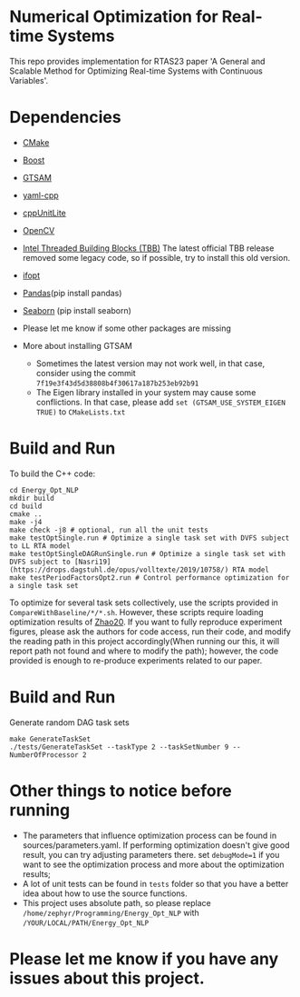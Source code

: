 # Numerical Optimization for Real-time Systems
This repo provides implementation for RTAS23 paper 'A General and Scalable Method for Optimizing
Real-time Systems with Continuous Variables'.

# Dependencies
- [CMake](https://cmake.org/download/)
- [Boost](https://www.boost.org/users/download/)
- [GTSAM](https://github.com/borglab/gtsam)
- [yaml-cpp](https://github.com/jbeder/yaml-cpp)
- [cppUnitLite](https://github.com/anonymousUser666666/CppUnitLite)
- [OpenCV](https://docs.opencv.org/4.x/d7/d9f/tutorial_linux_install.html)
- [Intel Threaded Building Blocks (TBB)](https://github.com/wjakob/tbb) The latest official TBB release removed some legacy code, so if possible, try to install this old version.
- [ifopt](https://github.com/ethz-adrl/ifopt)
- [Pandas](https://pandas.pydata.org/getting_started.html)(pip install pandas)
- [Seaborn](https://seaborn.pydata.org/installing.html) (pip install seaborn)
- Please let me know if some other packages are missing

- More about installing GTSAM
    - Sometimes the latest version may not work well, in that case, consider using the commit `7f19e3f43d5d38808b4f30617a187b253eb92b91`
    - The Eigen library installed in your system may cause some conflictions. In that case, please add `set (GTSAM_USE_SYSTEM_EIGEN TRUE)` to `CMakeLists.txt` 


# Build and Run
To build the C++ code:
```
cd Energy_Opt_NLP
mkdir build
cd build
cmake ..
make -j4
make check -j8 # optional, run all the unit tests
make testOptSingle.run # Optimize a single task set with DVFS subject to LL RTA model
make testOptSingleDAGRunSingle.run # Optimize a single task set with DVFS subject to [Nasri19](https://drops.dagstuhl.de/opus/volltexte/2019/10758/) RTA model
make testPeriodFactorsOpt2.run # Control performance optimization for a single task set
```

To optimize for several task sets collectively, use the scripts provided in `CompareWithBaseline/*/*.sh`. However, these scripts require loading optimization results of [Zhao20](https://ieeexplore.ieee.org/document/9355563). If you want to fully reproduce experiment figures, please ask the authors for code access, run their code, and modify the reading path in this project accordingly(When running our this, it will report path not found and where to modify the path); however, the code provided is enough to re-produce experiments related to our paper. 


# Build and Run
Generate random DAG task sets
```
make GenerateTaskSet
./tests/GenerateTaskSet --taskType 2 --taskSetNumber 9 --NumberOfProcessor 2 
```


# Other things to notice before running
- The parameters that influence optimization process can be found in sources/parameters.yaml. If performing optimization doesn't give good result, you can try adjusting parameters there. set `debugMode=1` if you want to see the optimization process and more about the optimization results;
- A lot of unit tests can be found in `tests` folder so that you have a better idea about how to use the source functions.
- This project uses absolute path, so please replace `/home/zephyr/Programming/Energy_Opt_NLP` with `/YOUR/LOCAL/PATH/Energy_Opt_NLP`

# Please let me know if you have any issues about this project.